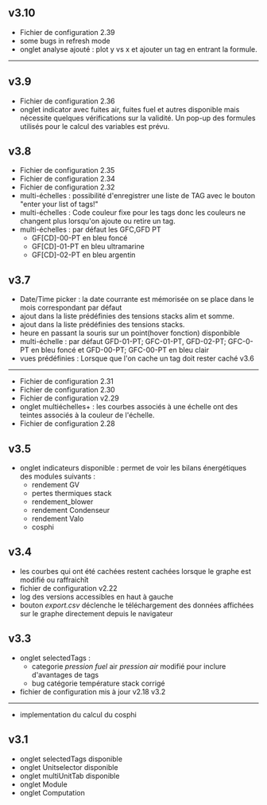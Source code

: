 v3.10
----
- Fichier de configuration 2.39
- some bugs in refresh mode
- onglet analyse ajouté : plot y vs x et ajouter un tag en entrant la formule.

----
v3.9
----
- Fichier de configuration 2.36
- onglet indicator avec fuites air, fuites fuel et autres disponible mais nécessite quelques vérifications sur la validité. Un pop-up des formules utilisés pour le calcul des variables est prévu.

v3.8
----
- Fichier de configuration 2.35
- Fichier de configuration 2.34
- Fichier de configuration 2.32
- multi-échelles : possibilité d'enregistrer une liste de TAG avec le bouton "enter your list of tags!"
- multi-échelles : Code couleur fixe pour les tags donc les couleurs ne changent plus lorsqu'on ajoute ou retire un tag.
- multi-échelles : par défaut les GFC,GFD PT
  - GF[CD]-00-PT en bleu foncé
  - GF[CD]-01-PT en bleu ultramarine
  - GF[CD]-02-PT en bleu argentin

v3.7
----
- Date/Time picker : la date courrante est mémorisée on se place dans le mois correspondant par défaut
- ajout dans la liste prédéfinies des tensions stacks alim et somme.
- ajout dans la liste prédéfinies des tensions stacks.
- heure en passant la souris sur un point(hover fonction) disponbible
- multi-échelle : par défaut GFD-01-PT; GFC-01-PT, GFD-02-PT; GFC-0-PT en bleu foncé
                          et GFD-00-PT; GFC-00-PT en bleu clair
- vues prédéfinies : Lorsque que l'on cache un tag doit rester caché
v3.6
----
- Fichier de configuration 2.31
- Fichier de configuration 2.30
- Fichier de configuration v2.29
- onglet multiéchelles+ : les courbes associés à une échelle ont des teintes associés à la couleur de l'échelle.
- Fichier de configuration 2.28

v3.5
----
- onglet indicateurs disponible : permet de voir les bilans énergétiques des modules suivants :
  - rendement GV
  - pertes thermiques stack
  - rendement_blower
  - rendement Condenseur
  - rendement Valo
  - cosphi

v3.4
----
- les courbes qui ont été cachées restent cachées lorsque le graphe est modifié ou raffraichît
- fichier de configuration v2.22
- log des versions accessibles en haut à gauche
- bouton *export.csv* déclenche le téléchargement des données affichées sur le graphe directement depuis le navigateur  

v3.3
----
- onglet selectedTags :
  - categorie *pression fuel* air *pression air*  modifié pour inclure d'avantages de tags
  - bug catégorie température stack corrigé  
- fichier de configuration mis à jour v2.18
v3.2
----
- implementation du calcul du cosphi

v3.1
----
- onglet selectedTags disponible
- onglet Unitselector disponible
- onglet multiUnitTab disponible
- onglet Module
- onglet Computation
